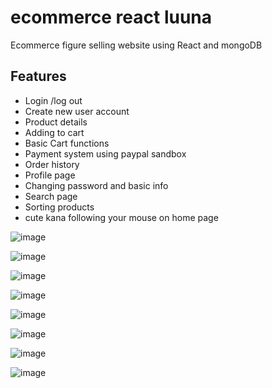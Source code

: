 # ecommerce react luuna
Ecommerce figure selling website using React and mongoDB

## Features
 - Login /log out
 - Create new user account
 - Product details
 - Adding to cart
 - Basic Cart functions
 - Payment system using paypal sandbox
 - Order history
 - Profile page
 - Changing password and basic info
 - Search page
 - Sorting products
 - cute kana following your mouse on home page

![image](https://github.com/hieru2604/react-ecommerce-luuna/assets/88078435/627a5f87-6cd7-4f39-8768-b38e8868420a)

![image](https://github.com/hieru2604/react-ecommerce-luuna/assets/88078435/2a21d69e-f579-4101-a42c-37bc31cefdda)

![image](https://github.com/hieru2604/react-ecommerce-luuna/assets/88078435/ce853bd2-c43c-4a0e-a171-102d95bc975e)

![image](https://github.com/hieru2604/react-ecommerce-luuna/assets/88078435/5ca72163-83a3-43b3-9365-674663e45ac9)

![image](https://github.com/hieru2604/react-ecommerce-luuna/assets/88078435/3a727859-7a6f-49a9-90e8-80f7562d2da2)

![image](https://github.com/hieru2604/react-ecommerce-luuna/assets/88078435/bc2b47bd-b531-4b71-881c-40092b2a135a)

![image](https://github.com/hieru2604/react-ecommerce-luuna/assets/88078435/f6de0633-2c09-4e56-b2b0-16966c321542)

![image](https://github.com/hieru2604/react-ecommerce-luuna/assets/88078435/7e97abc8-0a6e-4317-ab29-706d1c99bcc2)

